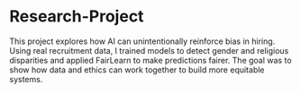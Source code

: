 # Research-Project
This project explores how AI can unintentionally reinforce bias in hiring. Using real recruitment data, I trained models to detect gender and religious disparities and applied FairLearn to make predictions fairer. The goal was to show how data and ethics can work together to build more equitable systems.
